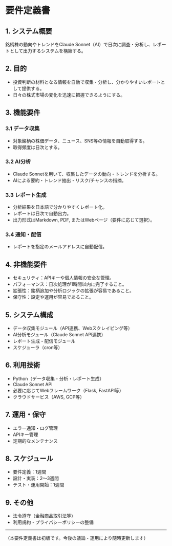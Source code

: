 # 要件定義書

## 1. システム概要

銘柄株の動向やトレンドをClaude Sonnet（AI）で日次に調査・分析し、レポートとして出力するシステムを構築する。

## 2. 目的

- 投資判断の材料となる情報を自動で収集・分析し、分かりやすいレポートとして提供する。
- 日々の株式市場の変化を迅速に把握できるようにする。

## 3. 機能要件

### 3.1 データ収集

- 対象銘柄の株価データ、ニュース、SNS等の情報を自動取得する。
- 取得頻度は日次とする。

### 3.2 AI分析

- Claude Sonnetを用いて、収集したデータの動向・トレンドを分析する。
- AIによる要約・トレンド抽出・リスク/チャンスの指摘。

### 3.3 レポート生成

- 分析結果を日本語で分かりやすくレポート化。
- レポートは日次で自動出力。
- 出力形式はMarkdown, PDF, またはWebページ（要件に応じて選択）。

### 3.4 通知・配信

- レポートを指定のメールアドレスに自動配信。

## 4. 非機能要件

- セキュリティ：APIキーや個人情報の安全な管理。
- パフォーマンス：日次処理が1時間以内に完了すること。
- 拡張性：銘柄追加や分析ロジックの拡張が容易であること。
- 保守性：設定や運用が容易であること。

## 5. システム構成

- データ収集モジュール（API連携、Webスクレイピング等）
- AI分析モジュール（Claude Sonnet API連携）
- レポート生成・配信モジュール
- スケジューラ（cron等）

## 6. 利用技術

- Python（データ収集・分析・レポート生成）
- Claude Sonnet API
- 必要に応じてWebフレームワーク（Flask, FastAPI等）
- クラウドサービス（AWS, GCP等）

## 7. 運用・保守

- エラー通知・ログ管理
- APIキー管理
- 定期的なメンテナンス

## 8. スケジュール

- 要件定義：1週間
- 設計・実装：2〜3週間
- テスト・運用開始：1週間

## 9. その他

- 法令遵守（金融商品取引法等）
- 利用規約・プライバシーポリシーの整備

---

（本要件定義書は初版です。今後の議論・運用により随時更新します）
